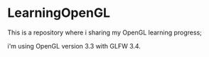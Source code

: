 # LearningOpenGL

This is a repository where i sharing my OpenGL learning progress;

i'm using OpenGL version 3.3 with GLFW 3.4.